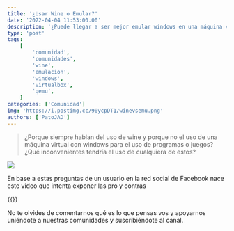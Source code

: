 ```yaml
---
title: '¿Usar Wine o Emular?'
date: '2022-04-04 11:53:00.00'
description: '¿Puede llegar a ser mejor emular windows en una máquina virtual que utilizar wine para correr aplicaciones?'
type: 'post'
tags:
    [
        'comunidad',
        'comunidades',
        'wine',
        'emulacion',
        'windows',
        'virtualbox',
        'qemu',
    ]
categories: ['Comunidad']
img: 'https://i.postimg.cc/90ycpDT1/winevsemu.png'
authors: ['PatoJAD']
---
```


> ¿Porque siempre hablan del uso de wine y porque no el uso de una máquina virtual con windows para el uso de programas o juegos? ¿Qué inconvenientes tendría el uso de cualquiera de estos?

![](https://i.postimg.cc/wT3V7DXh/photo-2022-04-04-08-11-27-2.jpg)

En base a estas preguntas de un usuario en la red social de Facebook nace este video que intenta exponer las pro y contras

{{<youtube id="Cdqy0e2PB40">}}

No te olvides de comentarnos qué es lo que pensas vos y apoyarnos uniéndote a nuestras comunidades y suscribiéndote al canal.
